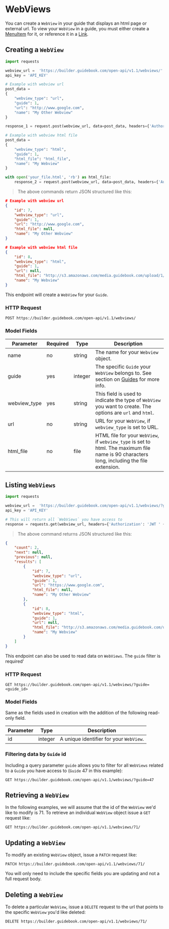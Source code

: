 # WebViews

You can create a `WebView` in your guide that displays an html page or external url. To view your `WebView` in a guide, you must either create a [MenuItem](#menuitems) for it, or reference it in a [Link](#links).

## Creating a `WebView`


```python
import requests

webview_url =  'https://builder.guidebook.com/open-api/v1.1/webviews/'
api_key = 'API_KEY'

# Example with webview url
post_data =
{
    "webview_type": "url",
    "guide": 1,
    "url": "http://www.google.com",
    "name": "My Other Webview"
}

response_1 = request.post(webview_url, data=post_data, headers={'Authorization': 'JWT ' + api_key}).json()

# Example with webview html file
post_data =
{
    "webview_type": "html",
    "guide": 1,
    "html_file": "html_file",
    "name": "My Webview"
}

with open('your_file.html', 'rb') as html_file:
	response_2 = request.post(webview_url, data=post_data, headers={'Authorization': 'JWT ' + api_key}).json()

```

> The above commands return JSON structured like this:

```json
# Example with webview url
{
    "id": 7,
    "webview_type": "url",
    "guide": 1,
    "url": "http://www.google.com",
    "html_file": null,
    "name": "My Other Webview"
}

# Example with webview html file
{
    "id": 8,
    "webview_type": "html",
    "guide": 1,
    "url": null,
    "html_file": "http://s3.amazonaws.com/media.guidebook.com/upload/1/xB9v4xZMKeFpXfQsCe6LAVLkJS8WJ3UKlOcf.html",
    "name": "My Webview"
}

```


This endpoint will create a `WebView` for your `Guide`.

### HTTP Request

`POST https://builder.guidebook.com/open-api/v1.1/webviews/`

### Model Fields

Parameter            | Required  | Type    | Description
---------            | --------  | ------- | -----------
name 				 | no | string | The name for your `Webview` object.
guide                | yes | integer  | The specific `Guide` your `WebView` belongs to.  See section on [Guides](#guides) for more info.
webview_type		 | yes | string  | This field is used to indicate the type of `WebView` you want to create. The options are `url` and `html`.
url 				 | no | string  | URL for your `WebView`, if `webview_type` is set to URL.
html_file 			 | no | file  | HTML file for your `WebView`, if `webview_type` is set to html. The maximum file name is 90 characters long, including the file extension.


## Listing `WebViews`


```python
import requests

webview_url =  'https://builder.guidebook.com/open-api/v1.1/webviews/?guide=1'
api_key = 'API_KEY'

# This will return all `WebViews` you have access to
response = requests.get(webview_url, headers={'Authorization': 'JWT ' + api_key})
```

> The above command returns JSON structured like this:

```json
{
    "count": 2,
    "next": null,
    "previous": null,
    "results": [
        {
            "id": 7,
            "webview_type": "url",
            "guide": 1,
            "url": "https://www.google.com",
            "html_file": null,
            "name": "My Other Webview"
        },
        {
            "id": 8,
            "webview_type": "html",
            "guide": 1,
            "url": null,
            "html_file": "http://s3.amazonaws.com/media.guidebook.com/upload/1/xB9v4xZMKeFpXfQsCe6LAVLkJS8WJ3UKlOcf.html",
            "name": "My Webview"
        }
    ]
}

```


This endpoint can also be used to read data on `WebViews`.
The `guide` filter is required'

### HTTP Request

`GET https://builder.guidebook.com/open-api/v1.1/webviews/?guide=<guide_id>`

### Model Fields

Same as the fields used in creation with the addition of the following read-only field.

Parameter       | Type    | Description
---------       | ------- | -----------
id              | integer  | A unique identifier for your `WebView`.


### Filtering data by `Guide` id

Including a query parameter `guide` allows you to filter for all `WebViews` related to a `Guide` you have access to (`Guide` 47 in this example):

`GET https://builder.guidebook.com/open-api/v1.1/webviews/?guide=47`


## Retrieving a `WebView`
In the following examples, we will assume that the id of the `WebView` we'd like to modify is 71.
To retrieve an individual `WebView` object issue a `GET` request like:

`GET https://builder.guidebook.com/open-api/v1.1/webviews/71/`

## Updating a `WebView`

To modify an existing `WebView` object, issue a `PATCH` request like:

`PATCH https://builder.guidebook.com/open-api/v1.1/webviews/71/`

You will only need to include the specific fields you are updating and not a full request body.

## Deleting a `WebView`

To delete a particular `WebView`, issue a `DELETE` request to the url that points to the specific `WebView` you'd like deleted:

`DELETE https://builder.guidebook.com/open-api/v1.1/webviews/71/`
